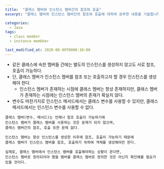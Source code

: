 ```yaml
---
title:  "클래스 멤버와 인스턴스 멤버간의 참조와 호출"
excerpt: "클래스 멤버와 인스턴스 멤버간의 참조와 호출에 대하여 공부한 내용을 기술합니다."

categories:
  - Java
tags:
  - class member
  - instance membber

last_modified_at: 2020-08-09T0000:10:00
---
```


* 같은 클래스에 속한 멤버들 간에는 별도의 인스턴스를 생성하지 않고도 서로 참조, 호출이 가능하다.
* 단, 클래스 멤버가 인스턴스 멤버를 참조 또는 호출하고자 할 경우 인스턴스를 생성해야 한다.
  - 인스턴스 멤버가 존재하는 시점에 클래스 멤버는 항상 존재하지만, 클래스 멤버가 존재하는 시점에는 인스턴스 멤버의 존재가 확실치 않다.
* 변수도 마찬가지로 인스턴스 메서드에서는 클래스 변수를 사용할 수 있지만, 클래스 메서드에서는 인스턴스 변수를 사용할 수 없다.

```
클래스 멤버(변수, 메서드)는 언제나 참조 호출이 가능하기에 
인스턴스 멤버가 클래스 멤버를 사용하는 것은 문제가 되지 않으며,
클래스 멤버간의 참조, 호출 또한 문제 없다.

인스턴스 멤버는 항상 인스턴스를 생성한 이후에 참조, 호출이 가능하기 때문에
클래스 멤버가 인스턴스 멤버를 참조, 호출하기 위하여 객체를 생성해야만 한다.

실제로, 클래스 멤버에서 인스턴스 멤버를 호출해야하는 상황이 온다면,
인스턴스 멤버로 정의되어야 했을 멤버를 클래스 멤버로 정의한 것은 아닌지 확인해볼 필요가 있을 것이다.
```
